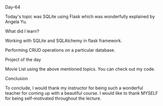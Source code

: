 Day-64

Today's topic was SQLite using Flask which was wonderfully explained by Angela Yu.

What did I learn?

Working with SQLite and SQLAlchemy in flask framework.

Performing CRUD operations on a particular database.

Project of the day

Movie List using the above mentioned topics. You can check out my code.

Conclusion

To conclude, I would thank my instructor for being such a wonderful teacher for coming up with a beautiful course. I would like to thank MYSELF for being self-motivated throughout the lecture.
